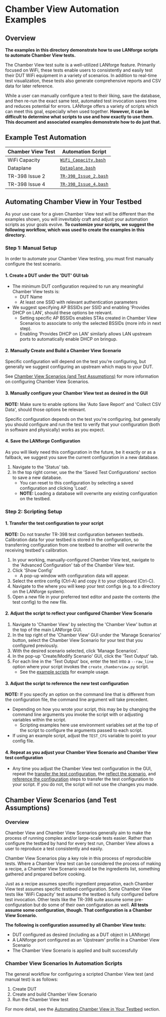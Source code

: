 # Chamber View Automation Examples


## Overview
**The examples in this directory demonstrate how to use LANforge scripts to automate Chamber View tests.**

The Chamber View test suite is a well-utilized LANforge feature. Primarily focused on WiFi, these tests enable users to consistently and easily test their DUT WiFi equipment in a variety of scenarios. In addition to real-time test visualization, these tests also generate comprehensive reports and CSV data for later reference.

While a user can manually configure a test to their liking, save the database, and then re-run the exact same test, automated test invocation saves time and reduces potential for errors. LANforge offers a variety of scripts which can meet this goal, especially when used together. **However, it can be difficult to determine what scripts to use and how exactly to use them. This document and associated examples demonstrate how to do just that.**



## Example Test Automation
| Chamber View Test | Automation Script                                             |
| ----------------- | ------------------------------------------------------------- |
| WiFi Capacity     | [`WiFi_Capacity.bash`](./WiFi_Capacity/WiFi_Capacity.bash)    |
| Dataplane         | [`Dataplane.bash`](./Dataplane/Dataplane.bash)                |
| TR-398 Issue 2    | [`TR-398_Issue_2.bash`](./TR-398_Issue_2/TR-398_Issue_2.bash) |
| TR-398 Issue 4    | [`TR-398_Issue_4.bash`](./TR-398_Issue_4/TR-398_Issue_4.bash) |



## Automating Chamber View in Your Testbed

As your use case for a given Chamber View test will be different than the examples shown, you will invevitably craft and adjust your automation scripts as your goals evolve. **To customize your scripts, we suggest the following workflow, which was used to create the examples in this directory.**

### Step 1: Manual Setup
In order to automate your Chamber View testing, you must first manually configure the test scenario.

#### 1.  Create a DUT under the 'DUT' GUI tab
- The minimum DUT configuration required to run any meaningful Chamber View tests is:
    - DUT Name
    - At least one SSID with relevant authentication parameters
- We suggest specifying AP BSSIDs per SSID and enabling 'Provides DHCP on LAN', should these options be relevant.
    - Setting specific AP BSSIDs enables STAs created in Chamber View Scenarios to associate to only the selected BSSIDs (more info in next step).
    - Enabling 'Provides DHCP on LAN' similarly allows LAN upstream ports to automatically enable DHCP on bringup.

#### 2. Manually Create and Build a Chamber View Scenario
Specific configuration will depend on the test you're configuring, but generally we suggest configuring an upstream which maps to your DUT.

See [Chamber View Scenarios (and Test Assumptions)](#chamber-view-scenarios-and-test-assumptions) for more information on configuring Chamber View Scenarios.

#### 3. Manually configure your Chamber View test as desired in the GUI
**NOTE:** Make sure to enable options like 'Auto Save Report' and 'Collect CSV Data', should those options be relevant.

Specific configuration depends on the test you're configuring, but generally you should configure and run the test to verify that your configuration (both in software and physically) works as you expect.

#### 4. Save the LANforge Configuration
As you will likely need this configuration in the future, be it exactly or as a fallback, we suggest you save the current configuration in a new database.

1. Navigate to the 'Status' tab.
2. In the top right corner, use the the 'Saved Test Configurations' section to save a new database.
    - You can reset to this configuration by selecting a saved configuration and clicking 'Load'.
    - **NOTE:** Loading a database will overwrite any existing configuration on the testbed.

### Step 2: Scripting Setup

#### 1. Transfer the test configuration to your script
**NOTE:** Do not transfer TR-398 test configuration between testbeds. Calibration data for your testbed is stored in the configuration, so transferring configuration from one testbed to another will overwrite the receiving testbed's calibration.

1. In your working, manually-configured Chamber View test, navigate to the 'Advanced Configuration' tab of the Chamber View test.
2. Click 'Show Config'
    - A pop-up window with configuration data will appear.
3. Select the entire config (Ctrl-A) and copy it to your clipboard (Ctrl-C).
4. Navigate to the where you will keep your test configs (e.g. to a directory on the LANforge system).
5. Open a new file in your preferred text editor and paste the contents (the test config) to the new file.

#### 2. Adjust the script to reflect your configured Chamber View Scenario
1. Navigate to 'Chamber View' by selecting the 'Chamber View' button at the top of the main LANforge GUI.
2. In the top right of the 'Chamber View' GUI under the 'Manage Scenarios' button, select the Chamber View Scenario for your test that you configured previously.
3. With the desired scenario selected, click 'Manage Scenarios'.
4. In the pop-up 'Create/Modify Scenario' GUI, click the 'Text Output' tab.
5. For each line in the 'Text Output' box, enter the text into a `--raw_line` option where your script invokes the `create_chamberview.py` script.
    - See the [example scripts](#chamber-view-automation-examples) for example usage.

#### 3. Adjust the script to reference the new test configuration
**NOTE:** If you specify an option on the command line that is different from the configuration file, the command line argument will take precedent.

- Depending on how you wrote your script, this may be by changing the command line arguments you invoke the script with or adjusting variables within the script.
    - Scripting examples here use environment variables set at the top of the script to configure the arguments passed to each script.
- If using an example script, adjust the `TEST_CFG` variable to point to your config file.

#### 4. Repeat as you adjust your Chamber View Scenario and Chamber View test configuration
- Any time you adjust the Chamber View test configuration in the GUI, repeat the [transfer the test configuration](#1-transfer-the-test-configuration-to-your-script), the [reflect the scenario](#2-adjust-the-script-to-reflect-your-configured-chamber-view-scenario), and [reference the configuration](#3-adjust-the-script-to-reference-the-new-config) steps to transfer the test configuration to your script. If you do not, the script will not use the changes you made.


## Chamber View Scenarios (and Test Assumptions)
### Overview
Chamber View and Chamber View Scenarios generally aim to make the process of running complex and/or large-scale tests easier. Rather than configure the testbed by hand for every test run, Chamber View allows a user to reproduce a test consistently and easily.

Chamber View Scenarios play a key role in this process of reproducible tests. Where a Chamber View test can be considered the process of making a recipe, a Chamber View Scenario would be the ingredients list, something gathered and prepared before cooking.

Just as a recipe assumes specific ingredient preparation, each Chamber View test assumes specific testbed configuration. Some Chamber View tests like 'WiFi Capacity' test assume the testbed is fully configured before test invocation. Other tests like the TR-398 suite assume some pre-configuration but do some of their own configuration as well. **All tests assume some configuration, though. That configuration is a Chamber View Scenario.**

**The following is configuration assumed by all Chamber View tests:**
- DUT configured as desired (including as a DUT object in LANforge)
- A LANforge port configured as an 'Upstream' profile in a Chamber View Scenario
- The Chamber View Scenario is applied and built successfully

### Chamber View Scenarios In Automation Scripts
The general workflow for configuring a scripted Chamber View test (and manual test) is as follows:
1. Create DUT
2. Create and build Chamber View Scenario
3. Run the Chamber View test

For more detail, see the [Automating Chamber View in Your Testbed](#automating-chamber-view-in-your-testbed) section.
